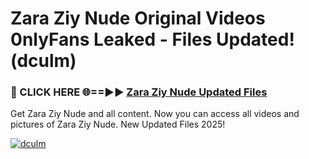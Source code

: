 # Zara Ziy Nude Original Videos 0nlyFans Leaked - Files Updated! (dculm)

<h3>🔴 CLICK HERE 🌐==►► <a href="https://tinyurl.com/52m3yx9h" rel="nofollow">Zara Ziy Nude Updated Files</a></h3>

Get Zara Ziy Nude and all content. Now you can access all videos and pictures of Zara Ziy Nude. New Updated Files 2025!

[![dculm](https://i.imgur.com/TnHtlc8.gif)](https://tinyurl.com/52m3yx9h)
